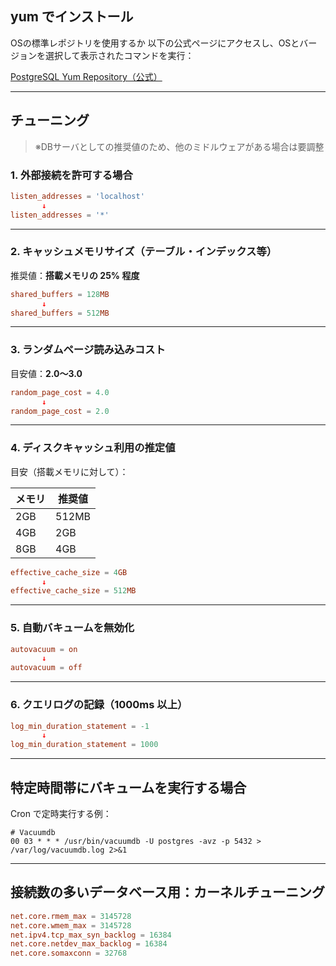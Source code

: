 ## yum でインストール

OSの標準レポジトリを使用するか
以下の公式ページにアクセスし、OSとバージョンを選択して表示されたコマンドを実行：

[PostgreSQL Yum Repository（公式）](https://www.postgresql.org/download/linux/redhat/)

---

## チューニング

> ※DBサーバとしての推奨値のため、他のミドルウェアがある場合は要調整

### 1. 外部接続を許可する場合

```conf
listen_addresses = 'localhost'
       ↓
listen_addresses = '*'
```

---

### 2. キャッシュメモリサイズ（テーブル・インデックス等）

推奨値：**搭載メモリの 25% 程度**

```conf
shared_buffers = 128MB
       ↓
shared_buffers = 512MB
```

---

### 3. ランダムページ読み込みコスト

目安値：**2.0〜3.0**

```conf
random_page_cost = 4.0
       ↓
random_page_cost = 2.0
```

---

### 4. ディスクキャッシュ利用の推定値

目安（搭載メモリに対して）：

| メモリ | 推奨値              |
|--------|---------------------|
| 2GB    | 512MB               |
| 4GB    | 2GB                 |
| 8GB    | 4GB                 |

```conf
effective_cache_size = 4GB
       ↓
effective_cache_size = 512MB
```

---

### 5. 自動バキュームを無効化

```conf
autovacuum = on
       ↓
autovacuum = off
```

---

### 6. クエリログの記録（1000ms 以上）

```conf
log_min_duration_statement = -1
       ↓
log_min_duration_statement = 1000
```

---

## 特定時間帯にバキュームを実行する場合

Cron で定時実行する例：

```cron
# Vacuumdb
00 03 * * * /usr/bin/vacuumdb -U postgres -avz -p 5432 > /var/log/vacuumdb.log 2>&1
```

---

## 接続数の多いデータベース用：カーネルチューニング

```conf
net.core.rmem_max = 3145728
net.core.wmem_max = 3145728
net.ipv4.tcp_max_syn_backlog = 16384
net.core.netdev_max_backlog = 16384
net.core.somaxconn = 32768
```